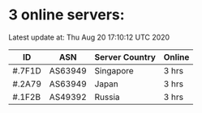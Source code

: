 # 3 online servers:

Latest update at: Thu Aug 20 17:10:12 UTC 2020

| ID | ASN | Server Country | Online |
| -- | --- | -------------- | ------ |
| #.7F1D | AS63949 | Singapore | 3 hrs |
| #.2A79 | AS63949 | Japan | 3 hrs |
| #.1F2B | AS49392 | Russia | 3 hrs |

